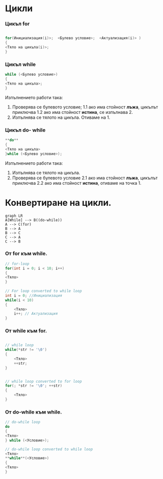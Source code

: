 # Цикли
### Цикъл for

```c++

for(Инициализация(i)>;  <Булево условие>;  <Актуализация(i)> )  
{  
<Тяло на цикъла(i)>;  
}

 ```
### Цикъл while
```c++
while (<Булево условие>)  
{  
<Тяло на цикъла>;  
}
 ```
Изпълнението работи така:
1. Проверява се булевото условие;
	1.1  ако има стойност **лъжа**, цикълът приключва
	1.2 ако има стойност **истина**,  се изпълнава 2.
2. Изпълнява се тялото на цикъла. Отиваме на 1.

### Цикъл do- while
```c++
**do**  
{  
<Тяло на цикъла>
}while (<Булево условие>);
 ```
 Изпълнението работи така:
1. Изпълнява се тялото на цикъла.
2. Проверява се булевото условие
	2.1  ако има стойност **лъжа**, цикълът приключва
	2.2  ако има стойност **истина**,  отиваме на точка 1.

# Конвертиране на цикли.
```mermaid
graph LR
A[While] --> B((do-while))
A --> C(for)
B --> A
B --> C
C --> A
C --> B
```
### От for към while.
```c++
// for-loop   
for(int i = 0; i < 10; i++)  
{  
<Тяло>
}  
  
// For loop converted to while loop   
int i = 0; //Инициализация
while(i < 10)  
{  
	<Тяло>
	i++; // Актуализация
}
 ```
### От while към for.

```c++

// while loop  
while(*str != '\0')  
{ 
	<Тяло>
	++str;
}

  
// while loop converted to for loop  
for(; *str != '\0'; ++str)  
{  
	<Тяло>  
}
 ```
 ### От do-while към while.
```c++
// do-while loop
do 
{  
<Тяло>
} while (<Условие>);

// do-while loop converted to while loop  
<Тяло> 
**while**(<Условие>)  
{  
<Тяло>
}
 ```
